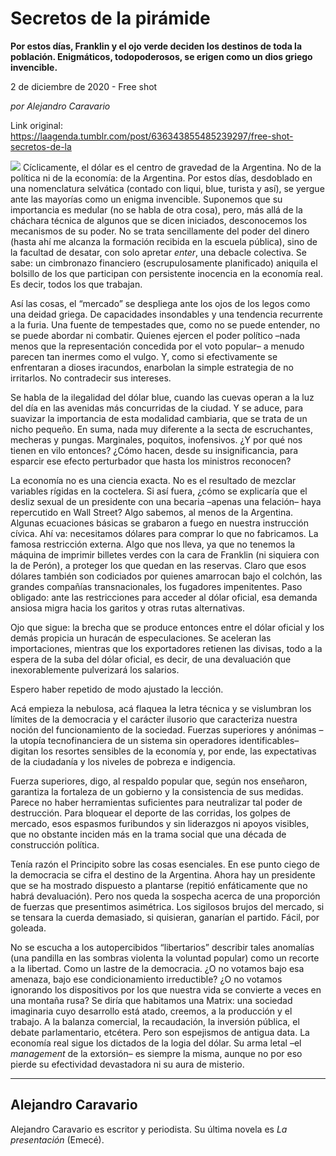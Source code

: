 # Secretos de la pirámide

**Por estos días, Franklin y el ojo verde deciden los destinos de toda la población. Enigmáticos, todopoderosos, se erigen como un dios griego invencible.**

2 de diciembre de 2020 - Free shot

_por Alejandro Caravario_

Link original: https://laagenda.tumblr.com/post/636343855485239297/free-shot-secretos-de-la

![](https://64.media.tumblr.com/3cc9de92da7ad1c0495f51ca31a1b828/a2dc3c1db0c04918-16/s500x750/3dc28e9f0d8f451867a03654edb5a4f3addabff3.jpg)
Cíclicamente, el dólar es el centro de gravedad de la Argentina. No de la política ni de la economía: de la Argentina. Por estos días, desdoblado en una nomenclatura selvática (contado con liqui, blue, turista y así), se yergue ante las mayorías como un enigma invencible. Suponemos que su importancia es medular (no se habla de otra cosa), pero, más allá de la cháchara técnica de algunos que se dicen iniciados, desconocemos los mecanismos de su poder. No se trata sencillamente del poder del dinero (hasta ahí me alcanza la formación recibida en la escuela pública), sino de la facultad de desatar, con solo apretar *enter*, una debacle colectiva. Se sabe: un cimbronazo financiero (escrupulosamente planificado) aniquila el bolsillo de los que participan con persistente inocencia en la economía real. Es decir, todos los que trabajan.

Así las cosas, el “mercado” se despliega ante los ojos de los legos como una deidad griega. De capacidades insondables y una tendencia recurrente a la furia. Una fuente de tempestades que, como no se puede entender, no se puede abordar ni combatir. Quienes ejercen el poder político –nada menos que la representación concedida por el voto popular– a menudo parecen tan inermes como el vulgo. Y, como si efectivamente se enfrentaran a dioses iracundos, enarbolan la simple estrategia de no irritarlos. No contradecir sus intereses. 

Se habla de la ilegalidad del dólar blue, cuando las cuevas operan a la luz del día en las avenidas más concurridas de la ciudad. Y se aduce, para suavizar la importancia de esta modalidad cambiaria, que se trata de un nicho pequeño. En suma, nada muy diferente a la secta de escruchantes, mecheras y pungas. Marginales, poquitos, inofensivos. ¿Y por qué nos tienen en vilo entonces? ¿Cómo hacen, desde su insignificancia, para esparcir ese efecto perturbador que hasta los ministros reconocen?

La economía no es una ciencia exacta. No es el resultado de mezclar variables rígidas en la coctelera. Si así fuera, ¿cómo se explicaría que el desliz sexual de un presidente con una becaria –apenas una felación– haya repercutido en Wall Street? Algo sabemos, al menos de la Argentina. Algunas ecuaciones básicas se grabaron a fuego en nuestra instrucción cívica. Ahí va: necesitamos dólares para comprar lo que no fabricamos. La famosa restricción externa. Algo que nos lleva, ya que no tenemos la máquina de imprimir billetes verdes con la cara de Franklin (ni siquiera con la de Perón), a proteger los que quedan en las reservas. Claro que esos dólares también son codiciados por quienes amarrocan bajo el colchón, las grandes compañías transnacionales, los fugadores impenitentes. Paso obligado: ante las restricciones para acceder al dólar oficial, esa demanda ansiosa migra hacia los garitos y otras rutas alternativas.

Ojo que sigue: la brecha que se produce entonces entre el dólar oficial y los demás propicia un huracán de especulaciones. Se aceleran las importaciones, mientras que los exportadores retienen las divisas, todo a la espera de la suba del dólar oficial, es decir, de una devaluación que inexorablemente pulverizará los salarios.

Espero haber repetido de modo ajustado la lección. 

Acá empieza la nebulosa, acá flaquea la letra técnica y se vislumbran los límites de la democracia y el carácter ilusorio que caracteriza nuestra noción del funcionamiento de la sociedad. Fuerzas superiores y anónimas –la utopía tecnofinanciera de un sistema sin operadores identificables– digitan los resortes sensibles de la economía y, por ende, las expectativas de la ciudadanía y los niveles de pobreza e indigencia. 

Fuerza superiores, digo, al respaldo popular que, según nos enseñaron, garantiza la fortaleza de un gobierno y la consistencia de sus medidas. Parece no haber herramientas suficientes para neutralizar tal poder de destrucción. Para bloquear el deporte de las corridas, los golpes de mercado, esos espasmos furibundos y sin liderazgos ni apoyos visibles, que no obstante inciden más en la trama social que una década de construcción política.

Tenía razón el Principito sobre las cosas esenciales. En ese punto ciego de la democracia se cifra el destino de la Argentina. Ahora hay un presidente que se ha mostrado dispuesto a plantarse (repitió enfáticamente que no habrá devaluación). Pero nos queda la sospecha acerca de una proporción de fuerzas que presentimos asimétrica. Los sigilosos brujos del mercado, si se tensara la cuerda demasiado, si quisieran, ganarían el partido. Fácil, por goleada. 

No se escucha a los autopercibidos “libertarios” describir tales anomalías (una pandilla en las sombras violenta la voluntad popular) como un recorte a la libertad. Como un lastre de la democracia. ¿O no votamos bajo esa amenaza, bajo ese condicionamiento irreductible? ¿O no votamos ignorando los dispositivos por los que nuestra vida se convierte a veces en una montaña rusa? Se diría que habitamos una Matrix: una sociedad imaginaria cuyo desarrollo está atado, creemos, a la producción y el trabajo. A la balanza comercial, la recaudación, la inversión pública, el debate parlamentario, etcétera. Pero son espejismos de antigua data. La economía real sigue los dictados de la logia del dólar. Su arma letal –el *management* de la extorsión– es siempre la misma, aunque no por eso pierde su efectividad devastadora ni su aura de misterio. 

  




---

Alejandro Caravario
-------------------

 Alejandro Caravario es escritor y periodista. Su última novela es *La presentación* (Emecé).

